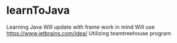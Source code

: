 # learnToJava
Learning Java
Will update with frame work in mind
Will use https://www.jetbrains.com/idea/
Utilizing teamtreehouse program
